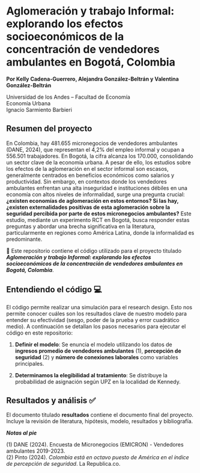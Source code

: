 # Aglomeración y trabajo Informal: explorando los efectos socioeconómicos de la concentración de vendedores ambulantes en Bogotá, Colombia

**Por Kelly Cadena-Guerrero, Alejandra González-Beltrán y Valentina González-Beltrán**

Universidad de los Andes – Facultad de Economía  
Economía Urbana  
Ignacio Sarmiento Barbieri

## Resumen del proyecto
En Colombia, hay 481.655 micronegocios de vendedores ambulantes (DANE, 2024), que representan el 4,2% del empleo informal y ocupan a 556.501 trabajadores. En Bogotá, la cifra alcanza los 170.000, consolidando un sector clave de la economía urbana. A pesar de ello, los estudios sobre los efectos de la aglomeración en el sector informal son escasos, generalmente centrados en beneficios económicos como salarios y productividad. Sin embargo, en contextos donde los vendedores ambulantes enfrentan una alta inseguridad e instituciones débiles en una economía con altos niveles de informalidad, surge una pregunta crucial: **¿existen economías de aglomeración en estos entornos? Si las hay, ¿existen externalidades positivas de esta aglomeración sobre la seguridad percibida por parte de estos micronegocios ambulantes?** Este estudio, mediante un experimento RCT en Bogotá, busca responder estas preguntas y abordar una brecha significativa en la literatura, particularmente en regiones como América Latina, donde la informalidad es predominante.

📄 Este repositorio contiene el código utilizado para el proyecto titulado ***Aglomeración y trabajo Informal: explorando los efectos socioeconómicos de la concentración de vendedores ambulantes en Bogotá, Colombia***. 


## Entendiendo el código 💻
El código permite realizar una simulación para el research design. Esto nos permite conocer cuáles son los resultados clave de nuestro modelo para entender su efectividad (sesgo, poder de la prueba y error cuadrático medio). 
A continuación se detallan los pasos necesarios para ejecutar el código en este repositorio:

1. **Definir el modelo**: 
   Se enuncia el modelo utilizando los datos de **ingresos promedio de vendedores ambulantes** (1), **percepción de seguridad** (2) y **número de conexiones laborales** como variables principales.

2. **Determinamos la elegibilidad al tratamiento**:
   Se distribuye la probabilidad de asignación según UPZ en la localidad de Kennedy.


## Resultados y análisis ✅
El documento titulado **resultados** contiene el documento final del proyecto. Incluye la revisión de literatura, hipótesis, modelo, resultados y bibliografía. 


   

***Notas al pie***

(1) DANE (2024). Encuesta de Micronegocios (EMICRON) - Vendedores ambulantes 2019-2023.  
(2) Pinto (2024). *Colombia está en octavo puesto de América en el índice de percepción de seguridad*. La Republica.co.
   

